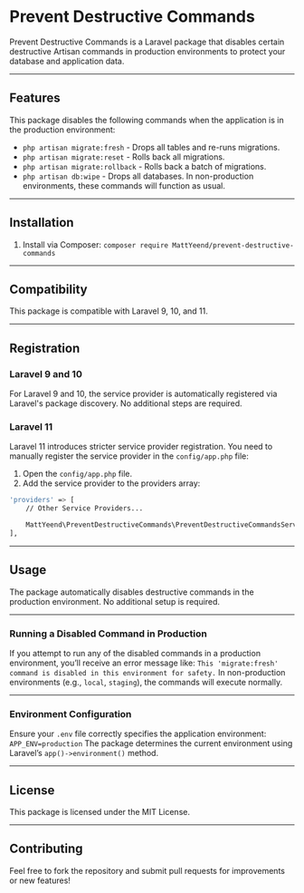 # Prevent Destructive Commands

Prevent Destructive Commands is a Laravel package that disables certain destructive Artisan commands in production environments to protect your database and application data.

---

## Features
This package disables the following commands when the application is in the production environment:

- `php artisan migrate:fresh` - Drops all tables and re-runs migrations.
- `php artisan migrate:reset` - Rolls back all migrations.
- `php artisan migrate:rollback` - Rolls back a batch of migrations.
- `php artisan db:wipe` - Drops all databases.
In non-production environments, these commands will function as usual.

---

## Installation 
1. Install via Composer: 
`composer require MattYeend/prevent-destructive-commands`

--- 

## Compatibility

This package is compatible with Laravel 9, 10, and 11.

---

## Registration
### Laravel 9 and 10
For Laravel 9 and 10, the service provider is automatically registered via Laravel's package discovery. No additional steps are required.

### Laravel 11
Laravel 11 introduces stricter service provider registration. You need to manually register the service provider in the `config/app.php` file:
1. Open the `config/app.php` file.
2. Add the service provider to the providers array:
```bash
'providers' => [
    // Other Service Providers...

    MattYeend\PreventDestructiveCommands\PreventDestructiveCommandsServiceProvider::class,
],
```

---

## Usage

The package automatically disables destructive commands in the production environment. No additional setup is required.

---

### Running a Disabled Command in Production
If you attempt to run any of the disabled commands in a production environment, you’ll receive an error message like:
`This 'migrate:fresh' command is disabled in this environment for safety.`
In non-production environments (e.g., `local`, `staging`), the commands will execute normally.

---

### Environment Configuration
Ensure your `.env` file correctly specifies the application environment:
`APP_ENV=production`
The package determines the current environment using Laravel’s `app()->environment()` method.

---

## License
This package is licensed under the MIT License.

---

## Contributing
Feel free to fork the repository and submit pull requests for improvements or new features!
